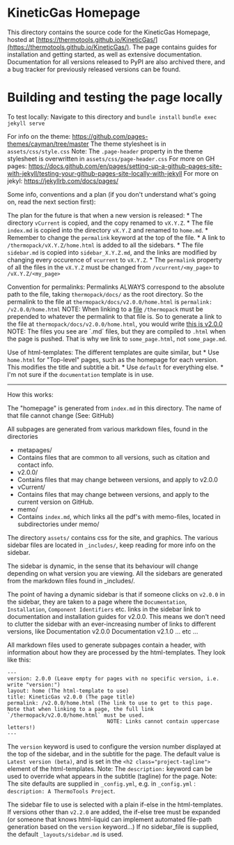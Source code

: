 # KineticGas Homepage

This directory contains the source code for the KineticGas Homepage, hosted at [https://thermotools.github.io/KineticGas/](https://thermotools.github.io/KineticGas/). The page contains guides for installation and getting started, as well as extensive documentation. Documentation for all versions released to PyPI are also archived there, and a bug tracker for previously released versions can be found.

# Building and testing the page locally  

To test locally: Navigate to this directory and
    `bundle install`
    `bundle exec jekyll serve`

For info on the theme: https://github.com/pages-themes/cayman/tree/master
    The theme stylesheet is in `assets/css/style.css`
    Note: The `.page-header` property in the theme stylesheet is overwritten in `assets/css/page-header.css`
For more on GH pages: https://docs.github.com/en/pages/setting-up-a-github-pages-site-with-jekyll/testing-your-github-pages-site-locally-with-jekyll
For more on jekyl: https://jekyllrb.com/docs/pages/

Some info, conventions and a plan (if you don't understand what's going on, read the next section first):

The plan for the future is that when a new version is released:
    * The directory `vCurrent` is copied, and the copy renamed to `vX.Y.Z`.
    * The file `index.md` is copied into the directory `vX.Y.Z` and renamed to `home.md`.
     * Remember to change the `permalink` keyword at the top of the file.
    * A link to `/thermopack/vX.Y.Z/home.html` is added to all the sidebars.
    * The file `sidebar.md` is copied into `sidebar_X.Y.Z.md`, and the links are modified by changing every occurence of
        `vcurrent` to `vX.Y.Z`.
    * The `permalink` property of all the files in the `vX.Y.Z` must be changed from `/vcurrent/<my_page>` to `/vX.Y.Z/<my_page>`

Convention for permalinks:
    Permalinks ALWAYS correspond to the absolute path to the file, taking `thermopack/docs/` as the root directory.
    So the permalink to the file at `thermopack/docs/v2.0.0/home.html` is `permalink: /v2.0.0/home.html`
    NOTE: When linking to a [file](<my_link_here>) `/thermopack` must be prepended to whatever the permalink to that file
    is. So to generate a link to the file at `thermopack/docs/v2.0.0/home.html`, you would write
        [this is v2.0.0](/thermopack/v2.0.0/home.html)
    NOTE: The files you see are ´.md´ files, but they are compiled to `.html` when the page is pushed. That is why we
    link to `some_page.html`, not `some_page.md`.

Use of html-templates:
    The different templates are quite similar, but
    * Use `home.html` for "Top-level" pages, such as the homepage for each version. This modifies the title and subtitle a bit.
    * Use `default` for everything else.
    * I'm not sure if the `documentation` template is in use.

----------------------------------------------

How this works:

The "homepage" is generated from `index.md` in this directory. The name of that file cannot change (See: GitHub)

All subpages are generated from various markdown files, found in the directories
 * metapages/
  * Contains files that are common to all versions, such as citation and contact info.
 * v2.0.0/
  * Contains files that may change between versions, and apply to v2.0.0
 * vCurrent/
  * Contains files that may change between versions, and apply to the current version on GitHub.
 * memo/
  * Contains `index.md`, which links all the pdf's with memo-files, located in subdirectories under memo/

The directory `assets/` contains css for the site, and graphics. The various sidebar files are located in `_includes/`,
keep reading for more info on the sidebar.

The sidebar is dynamic, in the sense that its behaviour will change depending on what version you are viewing.
All the sidebars are generated from the markdown files found in _includes/.

The point of having a dynamic sidebar is that if someone clicks on `v2.0.0` in the sidebar, they are taken to a page
where the `Documentation`, `Installation`, `Component Identifiers` etc. links in the sidebar link to documentation and installation guides for
v2.0.0. This means we don't need to clutter the sidebar with an ever-increasing number of links to different versions, like
    Documentation v2.0.0
    Documentation v2.1.0
    ... etc ...

All markdown files used to generate subpages contain a header, with information about how they are processed by the
html-templates. They look like this:
```
---
version: 2.0.0 (Leave empty for pages with no specific version, i.e. write "version:")
layout: home (The html-template to use)
title: KineticGas v2.0.0 (The page title)
permalink: /v2.0.0/home.html (The link to use to get to this page. Note that when linking to a page, the full link `/thermopack/v2.0.0/home.html` must be used.
                                NOTE: Links cannot contain uppercase letters!)
---
```

The `version` keyword is used to configure the version number displayed at the top of the sidebar, and in the subtitle
for the page. The default value is `Latest version (beta)`, and is set in the `<h2 class="project-tagline">` element
of the html-templates.
    Note: The `description:` keyword can be used to override what appears in the subtitle (tagline) for the page.
    Note: The site defaults are supplied in `_config.yml`, e.g. in `_config.yml` : `description: A ThermoTools Project`.

The sidebar file to use is selected with a plain if-else in the html-templates. If versions other than `v2.2.0` are
added, the if-else tree must be expanded (or someone that knows html-liquid can implement automated file-path generation
based on the `version` keyword...)
    If no sidebar_file is supplied, the default `_layouts/sidebar.md` is used.




